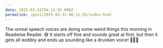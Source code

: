 ```yaml
---
date: 2025-03-31T04:11:55.098Z
permalink: /post/2025-03-31-06-11-55/index.html
---
```


The unreal speech voices are doing some weird things this morning in Readwise Reader. 😅 It starts off fine and sounds great at first, but then it gets all wobbly and ends up sounding like a drunken voice! 🤦🏼‍♂️
